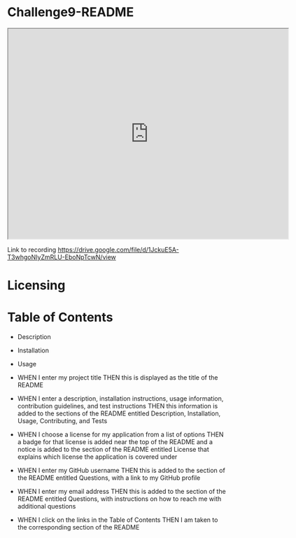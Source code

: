 # Challenge9-README

<iframe src="https://drive.google.com/file/d/1JckuE5A-T3whgoNIyZmRLU-EboNpTcwN/preview" width="640" height="480"></iframe>

Link to recording https://drive.google.com/file/d/1JckuE5A-T3whgoNIyZmRLU-EboNpTcwN/view

# Licensing

# Table of Contents

* Description
* Installation
* Usage

* WHEN I enter my project title
  THEN this is displayed as the title of the README
* WHEN I enter a description, installation instructions, usage information, contribution guidelines, and test instructions
  THEN this information is added to the sections of the README entitled Description, Installation, Usage, Contributing, and Tests
* WHEN I choose a license for my application from a list of options
  THEN a badge for that license is added near the top of the README and a notice is added to the section of the README entitled License that explains which license   the application is covered under
* WHEN I enter my GitHub username
  THEN this is added to the section of the README entitled Questions, with a link to my GitHub profile
* WHEN I enter my email address
  THEN this is added to the section of the README entitled Questions, with instructions on how to reach me with additional questions
* WHEN I click on the links in the Table of Contents
  THEN I am taken to the corresponding section of the README

